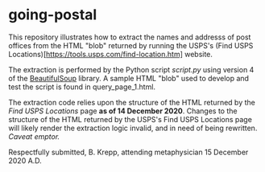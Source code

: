 # going-postal

This repository illustrates how to extract the names and addresss of post offices
from the HTML "blob" returned by running the 
USPS's (Find USPS Locations)[https://tools.usps.com/find-location.htm] website.

The extraction is performed by the Python script _script.py_ using version 4 of the 
[BeautifulSoup](https://www.crummy.com/software/BeautifulSoup/bs4/doc/) library.
A sample HTML "blob" used to develop and test the script is found in query_page_1.html.

The extraction code relies upon the structure of the HTML returned by the 
_Find USPS Locations_ page __as of 14 December 2020__. Changes to the structure
of the HTML returned by the USPS's Find USPS Locations page will likely render
the extraction logic invalid, and in need of being rewritten. _Caveat emptor._

Respectfully submitted,
B. Krepp, attending metaphysician
15 December 2020 A.D.